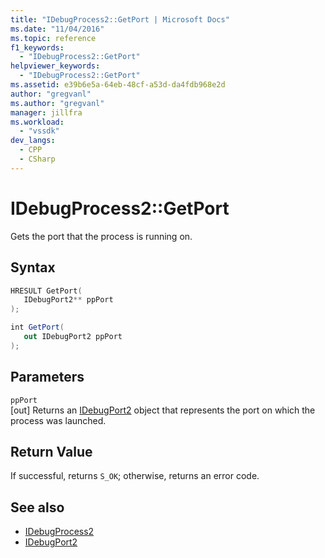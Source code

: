 ```yaml
---
title: "IDebugProcess2::GetPort | Microsoft Docs"
ms.date: "11/04/2016"
ms.topic: reference
f1_keywords:
  - "IDebugProcess2::GetPort"
helpviewer_keywords:
  - "IDebugProcess2::GetPort"
ms.assetid: e39b6e5a-64eb-48cf-a53d-da4fdb968e2d
author: "gregvanl"
ms.author: "gregvanl"
manager: jillfra
ms.workload:
  - "vssdk"
dev_langs:
  - CPP
  - CSharp
---
```

# IDebugProcess2::GetPort
Gets the port that the process is running on.

## Syntax

```cpp
HRESULT GetPort( 
   IDebugPort2** ppPort
);
```

```csharp
int GetPort( 
   out IDebugPort2 ppPort
);
```

## Parameters
`ppPort`\
[out] Returns an [IDebugPort2](../../../extensibility/debugger/reference/idebugport2.md) object that represents the port on which the process was launched.

## Return Value
 If successful, returns `S_OK`; otherwise, returns an error code.

## See also
- [IDebugProcess2](../../../extensibility/debugger/reference/idebugprocess2.md)
- [IDebugPort2](../../../extensibility/debugger/reference/idebugport2.md)